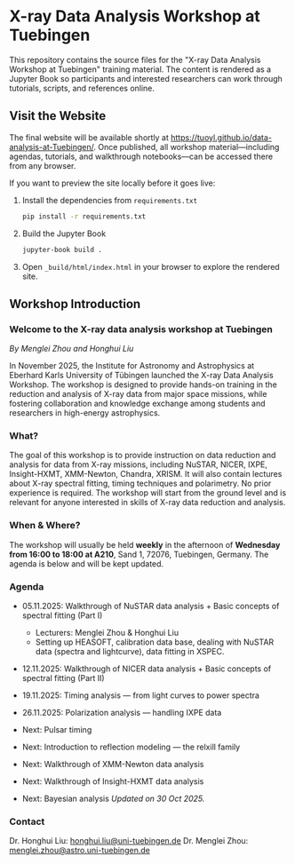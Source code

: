 # X-ray Data Analysis Workshop at Tuebingen

This repository contains the source files for the "X-ray Data Analysis Workshop at Tuebingen" training material. The content is rendered as a Jupyter Book so participants and interested researchers can work through tutorials, scripts, and references online.

## Visit the Website

The final website will be available shortly at https://tuoyl.github.io/data-analysis-at-Tuebingen/. Once published, all workshop material—including agendas, tutorials, and walkthrough notebooks—can be accessed there from any browser.

If you want to preview the site locally before it goes live:

1. Install the dependencies from `requirements.txt`
   ```bash
   pip install -r requirements.txt
   ```
2. Build the Jupyter Book
   ```bash
   jupyter-book build .
   ```
3. Open `_build/html/index.html` in your browser to explore the rendered site.

## Workshop Introduction

### Welcome to the X-ray data analysis workshop at Tuebingen
*By Menglei Zhou and Honghui Liu*

In November 2025, the Institute for Astronomy and Astrophysics at Eberhard Karls University of Tübingen launched the X-ray Data Analysis Workshop. The workshop is designed to provide hands-on training in the reduction and analysis of X-ray data from major space missions, while fostering collaboration and knowledge exchange among students and researchers in high-energy astrophysics.

### What?

The goal of this workshop is to provide instruction on data reduction and analysis for data from X-ray missions, including NuSTAR, NICER, IXPE, Insight-HXMT, XMM-Newton, Chandra, XRISM. It will also contain lectures about X-ray spectral fitting, timing techniques and polarimetry. No prior experience is required. The workshop will start from the ground level and is relevant for anyone interested in skills of X-ray data reduction and analysis. 

### When & Where?

The workshop will usually be held **weekly** in the afternoon of **Wednesday from 16:00 to 18:00 at A210**, Sand 1, 72076, Tuebingen, Germany. The agenda is below and will be kept updated.

### Agenda

- 05.11.2025: Walkthrough of NuSTAR data analysis + Basic concepts of spectral fitting (Part I)
    - Lecturers: Menglei Zhou & Honghui Liu
    - Setting up HEASOFT, calibration data base, dealing with NuSTAR data (spectra and lightcurve), data fitting in XSPEC.
- 12.11.2025: Walkthrough of NICER data analysis + Basic concepts of spectral fitting (Part II)
- 19.11.2025: Timing analysis — from light curves to power spectra
- 26.11.2025: Polarization analysis — handling IXPE data

- Next: Pulsar timing
- Next: Introduction to reflection modeling — the relxill family
- Next: Walkthrough of XMM-Newton data analysis
- Next: Walkthrough of Insight-HXMT data analysis
- Next: Bayesian analysis
*Updated on 30 Oct 2025.*

### Contact
Dr. Honghui Liu: honghui.liu@uni-tuebingen.de
Dr. Menglei Zhou: menglei.zhou@astro.uni-tuebingen.de

